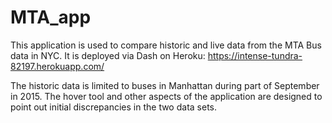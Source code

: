 # MTA_app

This application is used to compare historic and live data from the MTA Bus data in NYC. It is deployed via Dash on Heroku:
https://intense-tundra-82197.herokuapp.com/

The historic data is limited to buses in Manhattan during part of September in 2015. The hover tool and other aspects of the application are designed to point out initial discrepancies in the two data sets.